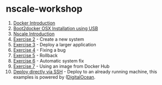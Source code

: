 nscale-workshop
===============

1. [Docker Introduction](https://github.com/nearform/nscale-workshop/blob/master/docker-intro.md)
  1. [Boot2docker OSX Installation using USB](https://github.com/nearform/nscale-workshop/blob/master/boot2docker-osx.md)
2. [Nscale Introduction](https://github.com/nearform/nscale-workshop/blob/master/nscale-intro.md)
  1. [Exercise 2](https://github.com/nearform/nscale-workshop/blob/master/ex2.md) - Create a new system
  2. [Exercise 3](https://github.com/nearform/nscale-workshop/blob/master/ex3.md) - Deploy a larger application
  3. [Exercise 4](https://github.com/nearform/nscale-workshop/blob/master/ex4.md) - Fixing a bug
  4. [Exercise 5](https://github.com/nearform/nscale-workshop/blob/master/ex5.md) - Rollback
  5. [Exercise 6](https://github.com/nearform/nscale-workshop/blob/master/ex6.md) - Automatic system fix
  6. [Exercise 7](https://github.com/nearform/nscale-workshop/blob/master/ex7.md) - Using an image from Docker Hub
3. [Deploy directly via SSH](https://github.com/nearform/nscale-workshop/blob/master/direct-digitalocean.md) - Deploy to an already running machine, this examples is powered by ([DigitalOcean](do-referral).

[do-referral]: https://www.digitalocean.com/?refcode=c85081546a8e
